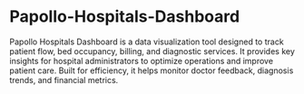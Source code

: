 # Papollo-Hospitals-Dashboard
Papollo Hospitals Dashboard is a data visualization tool designed to track patient flow, bed occupancy, billing, and diagnostic services. It provides key insights for hospital administrators to optimize operations and improve patient care. Built for efficiency, it helps monitor doctor feedback, diagnosis trends, and financial metrics.
